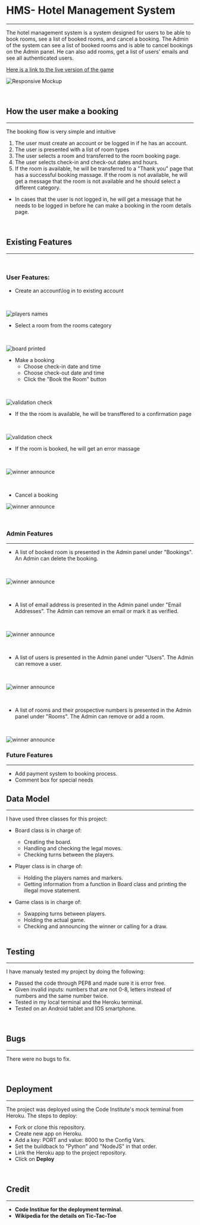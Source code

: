 # HMS- Hotel Management System
------------------

The hotel management system is a system designed for users to be able to book rooms, see a list of booked rooms, and cancel a booking.
The Admin of the system can see a list of booked rooms and is able to cancel bookings on the Admin panel. He can also add rooms, get a list of users' emails and see all authenticated users.

[Here is a link to the live version of the game](https://tic-tac-toe-tamir.herokuapp.com/)

![Responsive Mockup](https://github.com/tamirgen/Tic-Tac-Toe/blob/main/assests/images/tic-tac-toe-AMIresponsive.jpg?raw=true)

<br>

## How the user make a booking
--------------

The booking flow is very simple and intuitive
1. The user must create an account or be logged in if he has an account.
2. The user is presented with a list of room types
3. The user selects a room and transferred to the room booking page.
4. The user selects check-in and check-out dates and hours.
5. If the room is available, he will be transferred to a "Thank you" page that has a successful booking massage. If the room is not available, he will get a message that the room is not available and he should select a different category.

- In cases that the user is not logged in, he will get a message that he needs to be logged in before he can make a booking in the room details page. 

<br>

## Existing Features
--------------------
<br>

### User Features:
- Create an account\log in to existing account

<br>

![players names](https://github.com/tamirgen/Tic-Tac-Toe/blob/main/assests/images/ttt-ask-for-names.jpg?raw=true)

- Select a room from the rooms category

<br>

![board printed](https://github.com/tamirgen/Tic-Tac-Toe/blob/main/assests/images/ttt-show-board-and-inst.jpg?raw=true)

- Make a booking
  * Choose check-in date and time
  * Choose check-out date and time
  * Click the "Book the Room" button

 <br>

 ![validation check](https://github.com/tamirgen/Tic-Tac-Toe/blob/main/assests/images/ttt-illegal-moves.jpg?raw=true)

- If the the room is available, he will be transffered to a confirmation page

<br>

![validation check](https://github.com/tamirgen/Tic-Tac-Toe/blob/main/assests/images/ttt-illegal-moves.jpg?raw=true)

- If the room is booked, he will get an error massage

<br>

![winner announce](https://github.com/tamirgen/Tic-Tac-Toe/blob/main/assests/images/ttt-announce-the-winner.jpg?raw=true)

<br>

- Cancel a booking

![winner announce](https://github.com/tamirgen/Tic-Tac-Toe/blob/main/assests/images/ttt-announce-the-winner.jpg?raw=true)

<br>

### Admin Features
------------------
- A list of booked room is presented in the Admin panel under "Bookings". An Admin can delete the booking.

<br>

![winner announce](https://github.com/tamirgen/Tic-Tac-Toe/blob/main/assests/images/ttt-announce-the-winner.jpg?raw=true)

<br>

- A list of email address is presented in the Admin panel under "Email Addresses". The Admin can remove an email or mark it as verified.

<br>

![winner announce](https://github.com/tamirgen/Tic-Tac-Toe/blob/main/assests/images/ttt-announce-the-winner.jpg?raw=true)

<br>

- A list of users is presented in the Admin panel under "Users". The Admin can remove a user.

<br>

![winner announce](https://github.com/tamirgen/Tic-Tac-Toe/blob/main/assests/images/ttt-announce-the-winner.jpg?raw=true)

<br>

- A list of rooms and their prospective numbers is presented in the Admin panel under "Rooms". The Admin can remove or add a room.

<br>

![winner announce](https://github.com/tamirgen/Tic-Tac-Toe/blob/main/assests/images/ttt-announce-the-winner.jpg?raw=true)

### Future Features
-------------------
- Add payment system to booking process.
- Comment box for special needs


## Data Model
--------------

I have used three classes for this project:
- Board class is in charge of:
   * Creating the board.
   * Handling and checking the legal moves.
   * Checking turns between the players.

- Player class is in charge of:
   * Holding the players names and markers.
   * Getting information from a function in Board class and printing the illegal move statement.

- Game class is in charge of:
   * Swapping turns between players.
   * Holding the actual game.
   * Checking and announcing the winner or calling for a draw.

   <br>

## Testing
-----------

I have manualy tested my project by doing the following:
- Passed the code through PEP8 and made sure it is error free.
- Given invalid inputs: numbers that are not 0-8, letters instead of numbers and the same number twice.
- Tested in my local terminal and the Heroku terminal.
- Tested on an Android tablet and IOS smartphone.

<br>

## Bugs
--------

There were no bugs to fix.

<br>

## Deployment
--------------

The project was deployed using the Code Institute's mock terminal from Heroku.
The steps to deploy:
  * Fork or clone this repository.
  * Create new app on Heroku.
  * Add a key: PORT and value: 8000 to the Config Vars.
  * Set the buildback to "Python" and "NodeJS" in that order.
  * Link the Heroku app to the project repository.
  * Click on <b>Deploy<b>

<br>

## Credit
----------
- Code Institue for the deployment terminal.
- Wikipedia for the details on Tic-Tac-Toe